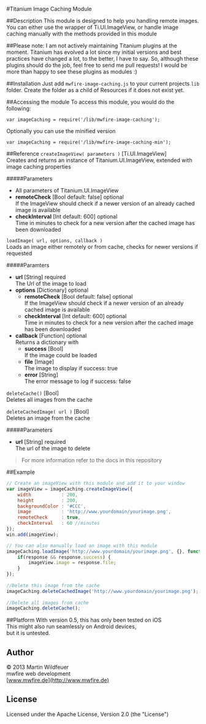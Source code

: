 #Titanium Image Caching Module

##Description
This module is designed to help you handling remote images. You can either use the wrapper of Ti.UI.ImageView, or handle image caching manually with the methods provided in this module

##Please note:
I am not actively maintaining Titanium plugins at the moment. Titanium has evolved a lot since my initial versions and best practices have changed a lot, to the better, I have to say. So, although these plugins should do the job, feel free to send me pull requests! I would be more than happy to see these plugins as modules :)

##Installation
Just add `mwfire-image-caching.js` to your current projects `lib` folder. Create the folder as a child of Resources if it does not exist yet.

##Accessing the module
To access this module, you would do the following:

    var imageCaching = require('/lib/mwfire-image-caching');

Optionally you can use the minified version

    var imageCaching = require('/lib/mwfire-image-caching-min');
    
##Reference
`createImageView( parameters )` [Ti.UI.ImageView]
<br>Creates and returns an instance of Titanium.UI.ImageView, extended with image caching properties

#####Parameters
* All parameters of Titanium.UI.ImageView
* **remoteCheck** [Bool default: false] optional<br>If the ImageView should check if a newer version of an already cached image is available
* **checkInterval** [Int default: 600] optional<br>Time in minutes to check for a new version after the cached image has been downloaded

`loadImage( url, options, callback )`
<br>Loads an image either remotely or from cache, checks for newer versions if requested

#####Paramters
* **url** [String] required<br> The Url of the image to load
* **options** [Dictionary] optional
    * **remoteCheck** [Bool default: false] optional<br>If the ImageView should check if a newer version of an already cached image is available
    * **checkInterval** [Int default: 600] optional<br>Time in minutes to check for a new version after the cached image has been downloaded
* **callback** [Function] optional<br>Returns a dictionary with
    * **success** [Bool]<br>If the image could be loaded
    * **file** [Image]<br>The image to display if success: true
    * **error** [String]<br>The error message to log if success: false

`deleteCache()` [Bool]
<br>Deletes all images from the cache

`deleteCachedImage( url )` [Bool]
<br>Deletes an image from the cache

#####Parameters
* **url** [String] required<br>The url of the image to delete

> For more information refer to the docs in this repository


    

##Example

```javascript
// Create an imageView with this module and add it to your window
var imageView = imageCaching.createImageView({
    width           : 200,
    height          : 200,
    backgroundColor : '#CCC',
    image           : 'http://www.yourdomain/yourimage.png',
    remoteCheck     : true,
    checkInterval   : 60 //minutes
});
win.add(imageView);

// You can also manually load an image with this module
imageCaching.loadImage('http://www.yourdomain/yourimage.png', {}, function(response) {
    if(response && response.success) {
        imageView.image = response.file;
    }
});
    
//Delete this image from the cache
imageCaching.deleteCachedImage('http://www.yourdomain/yourimage.png');
    
//Delete all images from cache
imageCaching.deleteCache();
```
    
##Platform
With version 0.5, this has only been tested on iOS<br>
This might also run seamlessly on Android devices,<br>
but it is untested.

## Author

© 2013 Martin Wildfeuer<br>
mwfire web development<br>
[www.mwfire.de](http://www.mwfire.de)

## License

Licensed under the Apache License, Version 2.0 (the "License")


